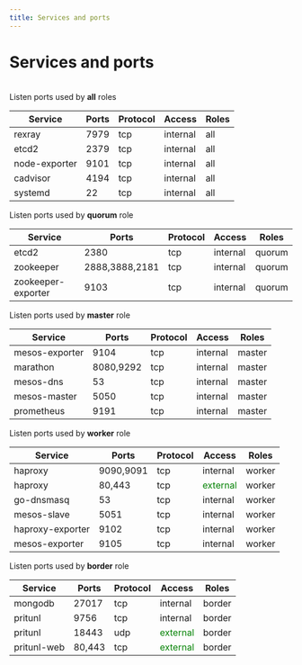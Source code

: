 ```yaml
---
title: Services and ports
---
```


# Services and ports

<br>

<div class="panel panel-default">
  <div class="panel-heading"><span class="glyphicon glyphicon-cog" aria-hidden="true"></span> Listen ports used by <b>all</b> roles</div>
  <table class="table">
   <thead><tr> <th>Service</th> <th>Ports</th> <th>Protocol</th> <th>Access</th> <th>Roles</th> </tr></thead>
   <tbody>
   <tr> <td>rexray</td> <td>7979</td> <td>tcp</td> <td>internal</td> <td>all</td> </tr>
   <tr> <td>etcd2</td> <td>2379</td> <td>tcp</td> <td>internal</td> <td>all</td> </tr>
   <tr> <td>node-exporter</td> <td>9101</td> <td>tcp</td> <td>internal</td> <td>all</td> </tr>
   <tr> <td>cadvisor</td> <td>4194</td> <td>tcp</td> <td>internal</td> <td>all</td> </tr>
   <tr> <td>systemd</td> <td>22</td> <td>tcp</td> <td>internal</td> <td>all</td> </tr>
   </tbody>
  </table>
</div>

<div class="panel panel-default">
  <div class="panel-heading"><span class="glyphicon glyphicon-cog" aria-hidden="true"></span> Listen ports used by <b>quorum</b> role</div>
  <table class="table">
   <thead><tr> <th>Service</th> <th>Ports</th> <th>Protocol</th> <th>Access</th> <th>Roles</th> </tr></thead>
   <tbody>
   <tr> <td>etcd2</td> <td>2380</td> <td>tcp</td> <td>internal</td> <td>quorum</td> </tr>
   <tr> <td>zookeeper</td> <td>2888,3888,2181</td> <td>tcp</td> <td>internal</td> <td>quorum</td> </tr>
   <tr> <td>zookeeper-exporter</td> <td>9103</td> <td>tcp</td> <td>internal</td> <td>quorum</td> </tr>
   </tbody>
  </table>
</div>

<div class="panel panel-default">
  <div class="panel-heading"><span class="glyphicon glyphicon-cog" aria-hidden="true"></span> Listen ports used by <b>master</b> role</div>
  <table class="table">
   <thead><tr> <th>Service</th> <th>Ports</th> <th>Protocol</th> <th>Access</th> <th>Roles</th> </tr></thead>
   <tbody>
   <tr> <td>mesos-exporter</td> <td>9104</td> <td>tcp</td> <td>internal</td> <td>master</td> </tr>
   <tr> <td>marathon</td> <td>8080,9292</td> <td>tcp</td> <td>internal</td> <td>master</td> </tr>
   <tr> <td>mesos-dns</td> <td>53</td> <td>tcp</td> <td>internal</td> <td>master</td> </tr>
   <tr> <td>mesos-master</td> <td>5050</td> <td>tcp</td> <td>internal</td> <td>master</td> </tr>
   <tr> <td>prometheus</td> <td>9191</td> <td>tcp</td> <td>internal</td> <td>master</td> </tr>
   </tbody>
  </table>
</div>

<div class="panel panel-default">
  <div class="panel-heading"><span class="glyphicon glyphicon-cog" aria-hidden="true"></span> Listen ports used by <b>worker</b> role</div>
  <table class="table">
   <thead><tr> <th>Service</th> <th>Ports</th> <th>Protocol</th> <th>Access</th> <th>Roles</th> </tr></thead>
   <tbody>
   <tr> <td>haproxy</td> <td>9090,9091</td> <td>tcp</td> <td>internal</td> <td>worker</td> </tr>
   <tr> <td>haproxy</td> <td>80,443</td> <td>tcp</td> <td><font color="green">external</font></td> <td>worker</td> </tr>
   <tr> <td>go-dnsmasq</td> <td>53</td> <td>tcp</td> <td>internal</td> <td>worker</td> </tr>
   <tr> <td>mesos-slave</td> <td>5051</td> <td>tcp</td> <td>internal</td> <td>worker</td> </tr>
   <tr> <td>haproxy-exporter</td> <td>9102</td> <td>tcp</td> <td>internal</td> <td>worker</td> </tr>
   <tr> <td>mesos-exporter</td> <td>9105</td> <td>tcp</td> <td>internal</td> <td>worker</td> </tr>
   </tbody>
  </table>
</div>

<div class="panel panel-default">
  <div class="panel-heading"><span class="glyphicon glyphicon-cog" aria-hidden="true"></span> Listen ports used by <b>border</b> role</div>
  <table class="table">
   <thead><tr> <th>Service</th> <th>Ports</th> <th>Protocol</th> <th>Access</th> <th>Roles</th> </tr></thead>
   <tbody>
   <tr> <td>mongodb</td> <td>27017</td> <td>tcp</td> <td>internal</td> <td>border</td> </tr>
   <tr> <td>pritunl</td> <td>9756</td> <td>tcp</td> <td>internal</td> <td>border</td> </tr>
   <tr> <td>pritunl</td> <td>18443</td> <td>udp</td> <td><font color="green">external</font></td> <td>border</td> </tr>
   <tr> <td>pritunl-web</td> <td>80,443</td> <td>tcp</td> <td><font color="green">external</font></td> <td>border</td> </tr>
   </tbody>
  </table>
</div>
